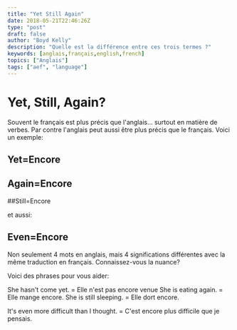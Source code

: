 ```yaml
---
title: "Yet Still Again"
date: 2018-05-21T22:46:26Z
type: "post"
draft: false
author: "Boyd Kelly"
description: "Quelle est la différence entre ces trois termes ?"
keywords: [anglais,français,english,french]
topics: ["Anglais"]
tags: ["aef", "language"]
---
```


# Yet, Still, Again?

Souvent le français est plus précis que l'anglais... surtout en matière de verbes.  Par contre l'anglais peut aussi être plus précis que le français.  Voici un exemple:

## Yet=Encore
## Again=Encore
##Still=Encore

et aussi:

## Even=Encore

Non seulement 4 mots en anglais, mais 4 significations différentes avec la même traduction en français.  Connaissez-vous la nuance?

Voici des phrases pour vous aider:

She hasn't come yet.  =  Elle n'est pas encore venue
She is eating again.  = Elle mange encore.
She is still sleeping.  =  Elle dort encore.   

It's even more difficult than I thought.  = C'est encore plus difficile que je pensais.
